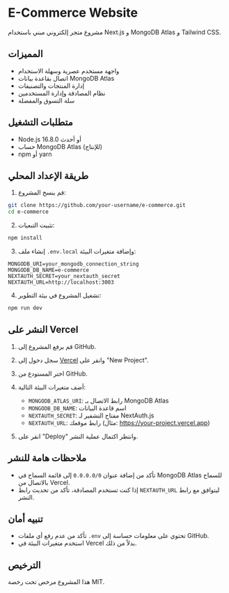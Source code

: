 # E-Commerce Website

مشروع متجر إلكتروني مبني باستخدام Next.js و MongoDB Atlas و Tailwind CSS.

## المميزات

* واجهة مستخدم عصرية وسهلة الاستخدام
* اتصال بقاعدة بيانات MongoDB Atlas
* إدارة المنتجات والتصنيفات 
* نظام المصادقة وإدارة المستخدمين
* سلة التسوق والمفضلة

## متطلبات التشغيل

* Node.js 16.8.0 أو أحدث
* حساب MongoDB Atlas (للإنتاج)
* npm أو yarn

## طريقة الإعداد المحلي

1. قم بنسخ المشروع:
```bash
git clone https://github.com/your-username/e-commerce.git
cd e-commerce
```

2. تثبيت التبعيات:
```bash
npm install
```

3. إنشاء ملف `.env.local` وإضافة متغيرات البيئة:
```
MONGODB_URI=your_mongodb_connection_string
MONGODB_DB_NAME=e-commerce
NEXTAUTH_SECRET=your_nextauth_secret
NEXTAUTH_URL=http://localhost:3003
```

4. تشغيل المشروع في بيئة التطوير:
```bash
npm run dev
```

## النشر على Vercel

1. قم برفع المشروع إلى GitHub.

2. سجل دخول إلى [Vercel](https://vercel.com) وانقر على "New Project".

3. اختر المستودع من GitHub.

4. أضف متغيرات البيئة التالية:
   - `MONGODB_ATLAS_URI`: رابط الاتصال بـ MongoDB Atlas
   - `MONGODB_DB_NAME`: اسم قاعدة البيانات
   - `NEXTAUTH_SECRET`: مفتاح التشفير لـ NextAuth.js
   - `NEXTAUTH_URL`: رابط موقعك (مثال: https://your-project.vercel.app)

5. انقر على "Deploy" وانتظر اكتمال عملية النشر.

## ملاحظات هامة للنشر

* تأكد من إضافة عنوان `0.0.0.0/0` إلى قائمة السماح في MongoDB Atlas للسماح بالاتصال من Vercel.
* إذا كنت تستخدم المصادقة، تأكد من تحديث رابط `NEXTAUTH_URL` ليتوافق مع رابط النشر.

## تنبيه أمان

* تأكد من عدم رفع أي ملفات `.env` تحتوي على معلومات حساسة إلى GitHub.
* استخدم متغيرات البيئة في Vercel بدلاً من ذلك.

## الترخيص

هذا المشروع مرخص تحت رخصة MIT.

